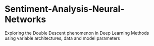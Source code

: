# Sentiment-Analysis-Neural-Networks

Exploring the Double Descent phenomenon in Deep Learning
Methods using variable architectures, data and model parameters
